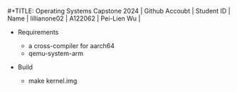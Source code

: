 #+TITLE: Operating Systems Capstone 2024
| Github Accoubt | Student ID | Name
| lillianone02 | A122062 | Pei-Lien Wu |

* Requirements
  + a cross-compiler for aarch64
  + qemu-system-arm

* Build
  + make kernel.img
